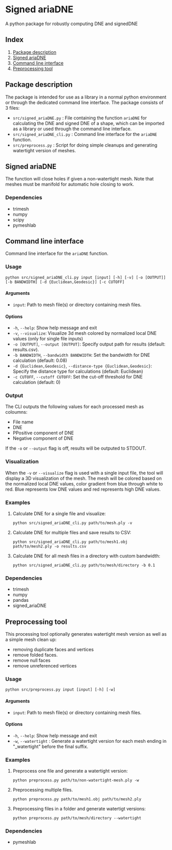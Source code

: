 # Signed ariaDNE
A python package for robustly computing DNE and signedDNE

## Index
1. [Package description](#Package-description)
2. [Signed ariaDNE](#Signed-ariaDNE)
3. [Command line interface](#Command-line-interface)
4. [Preprocessing tool](#Preprocessing-tool)
## Package description
The package is intended for use as a library in a normal python environment or through the dedicated command line interface.
The package consists of 3 files:
- `src/signed_ariaDNE.py` : File containing the function `ariaDNE` for calculating the DNE and signed DNE of a shape, which can be imported as a library or used through the command line interface. 
- `src/signed_ariaDNE_cli.py` : Command line interface for the `ariaDNE` function.
- `src/preprocess.py` : Script for doing simple cleanups and generating watertight version of meshes.

## Signed ariaDNE
The function will close holes if given a non-watertight mesh. Note that meshes must be manifold for automatic hole closing to work.

### Dependencies

- trimesh
- numpy
- scipy
- pymeshlab

## Command line interface
Command line interface for the `ariaDNE` function.

### Usage
```
python src/signed_ariaDNE_cli.py input [input] [-h] [-v] [-o [OUTPUT]] [-b BANDWIDTH] [-d {Euclidean,Geodesic}] [-c CUTOFF]
```

#### Arguments

- `input`: Path to mesh file(s) or directory containing mesh files.

#### Options

- `-h`, `--help`: Show help message and exit
- `-v`, `--visualize`: Visualize 3d mesh colored by normalized local DNE values (only for single file inputs)
- `-o [OUTPUT]`, `--output [OUTPUT]`: Specify output path for results (default: results.csv).
- `-b BANDWIDTH`, `--bandwidth BANDWIDTH`: Set the bandwidth for DNE calculation (default: 0.08)
- `-d {Euclidean,Geodesic}`, `--distance-type {Euclidean,Geodesic}`: Specify the distance type for calculations (default: Euclidean)
- `-c CUTOFF`, `--cutoff CUTOFF`: Set the cut-off threshold for DNE calculation (default: 0)

### Output

The CLI outputs the following values for each processed mesh as coloumns:

- File name
- DNE
- PPositive component of DNE
- Negative component of DNE

If the `-o` or `--output` flag is off, results will be outputed to STDOUT.

### Visualization

When the `-v` or `--visualize` flag is used with a single input file, the tool will display a 3D visualization of the mesh. The mesh will be colored based on the normalized local DNE values, color gradient from blue through white to red. Blue represents low DNE values and red represents high DNE values.

### Examples

1. Calculate DNE for a single file and visualize:
   ```
   python src/signed_ariaDNE_cli.py path/to/mesh.ply -v
   ```

2. Calculate DNE for multiple files and save results to CSV:
   ```
   python src/signed_ariaDNE_cli.py path/to/mesh1.obj path/to/mesh2.ply -o results.csv
   ```

3. Calculate DNE for all mesh files in a directory with custom bandwidth:
   ```
   python src/signed_ariaDNE_cli.py path/to/mesh/directory -b 0.1
   ```



### Dependencies

- trimesh
- numpy
- pandas
- signed_ariaDNE

## Preprocessing tool
This processing tool optionally generates watertight mesh version as well as a simple mesh clean up:
- removing duplicate faces and vertices
- remove folded faces.
- remove null faces
- remove unreferenced vertices
### Usage
```
python src/preprocess.py input [input] [-h] [-w]
```

#### Arguments

- `input`: Path to mesh file(s) or directory containing mesh files.


#### Options

- `-h`, `--help`: Show help message and exit
- `-w`, `--watertight` : Generate a watertight version for each mesh ending in "_watertight" before the final suffix.

### Examples

1. Preprocess one file and generate a watertight version:
   ```
   python preprocess.py path/to/non-watertight-mesh.ply -w
   ```

2. Preprocessing multiple files.
   ```
   python preprocess.py path/to/mesh1.obj path/to/mesh2.ply
   ```

3. Preprocessing files in a folder and generate watertigt versions:
   ```
   python preprocess.py path/to/mesh/directory --watertight
   ```

### Dependencies

- pymeshlab
